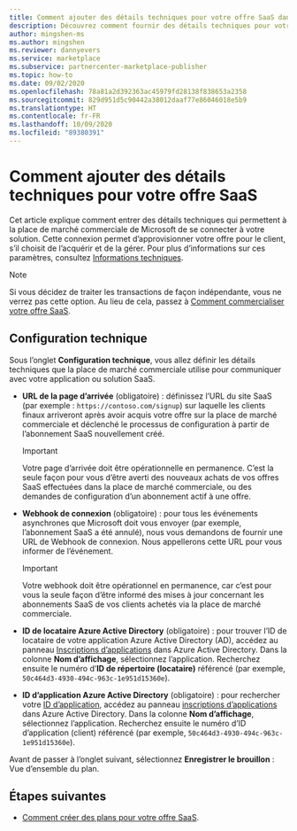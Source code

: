```yaml
---
title: Comment ajouter des détails techniques pour votre offre SaaS dans l’Espace partenaires Microsoft
description: Découvrez comment fournir des détails techniques pour votre offre SaaS pour la place de marché commerciale de Microsoft.
author: mingshen-ms
ms.author: mingshen
ms.reviewer: dannyevers
ms.service: marketplace
ms.subservice: partnercenter-marketplace-publisher
ms.topic: how-to
ms.date: 09/02/2020
ms.openlocfilehash: 78a81a2d392363ac45979fd28138f838653a2358
ms.sourcegitcommit: 829d951d5c90442a38012daaf77e86046018e5b9
ms.translationtype: HT
ms.contentlocale: fr-FR
ms.lasthandoff: 10/09/2020
ms.locfileid: "89380391"
---
```

# <a name="how-to-add-technical-details-for-your-saas-offer"></a>Comment ajouter des détails techniques pour votre offre SaaS

Cet article explique comment entrer des détails techniques qui permettent à la place de marché commerciale de Microsoft de se connecter à votre solution. Cette connexion permet d’approvisionner votre offre pour le client, s’il choisit de l’acquérir et de la gérer. Pour plus d’informations sur ces paramètres, consultez [Informations techniques](plan-saas-offer.md#technical-information).

> [!NOTE]
> Si vous décidez de traiter les transactions de façon indépendante, vous ne verrez pas cette option. Au lieu de cela, passez à [Comment commercialiser votre offre SaaS](create-new-saas-offer-marketing.md).

## <a name="technical-configuration"></a>Configuration technique

Sous l’onglet **Configuration technique**, vous allez définir les détails techniques que la place de marché commerciale utilise pour communiquer avec votre application ou solution SaaS. 

- **URL de la page d’arrivée** (obligatoire) : définissez l’URL du site SaaS (par exemple : `https://contoso.com/signup`) sur laquelle les clients finaux arriveront après avoir acquis votre offre sur la place de marché commerciale et déclenché le processus de configuration à partir de l’abonnement SaaS nouvellement créé.

  > [!IMPORTANT]
  > Votre page d’arrivée doit être opérationnelle en permanence. C’est la seule façon pour vous d’être averti des nouveaux achats de vos offres SaaS effectuées dans la place de marché commerciale, ou des demandes de configuration d’un abonnement actif à une offre.

- **Webhook de connexion** (obligatoire) : pour tous les événements asynchrones que Microsoft doit vous envoyer (par exemple, l’abonnement SaaS a été annulé), nous vous demandons de fournir une URL de Webhook de connexion. Nous appellerons cette URL pour vous informer de l’événement.

  > [!IMPORTANT]
  > Votre webhook doit être opérationnel en permanence, car c’est pour vous la seule façon d’être informé des mises à jour concernant les abonnements SaaS de vos clients achetés via la place de marché commerciale.

- **ID de locataire Azure Active Directory** (obligatoire) : pour trouver l’ID de locataire de votre application Azure Active Directory (AD), accédez au panneau [Inscriptions d’applications](https://portal.azure.com/#blade/Microsoft_AAD_RegisteredApps/ApplicationsListBlade) dans Azure Active Directory. Dans la colonne **Nom d’affichage**, sélectionnez l’application. Recherchez ensuite le numéro d’**ID de répertoire (locataire)** référencé (par exemple, `50c464d3-4930-494c-963c-1e951d15360e`).

- **ID d’application Azure Active Directory** (obligatoire) : pour rechercher votre [ID d’application](https://docs.microsoft.com/azure/active-directory/develop/howto-create-service-principal-portal#get-values-for-signing-in), accédez au panneau [inscriptions d’applications](https://portal.azure.com/#blade/Microsoft_AAD_RegisteredApps/ApplicationsListBlade) dans Azure Active Directory. Dans la colonne **Nom d’affichage**, sélectionnez l’application. Recherchez ensuite le numéro d’ID d’application (client) référencé (par exemple, `50c464d3-4930-494c-963c-1e951d15360e`).

Avant de passer à l’onglet suivant, sélectionnez **Enregistrer le brouillon** : Vue d’ensemble du plan.

## <a name="next-steps"></a>Étapes suivantes

- [Comment créer des plans pour votre offre SaaS](create-new-saas-offer-plans.md).
